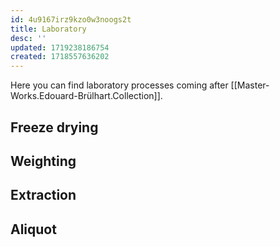 ```yaml
---
id: 4u9167irz9kzo0w3noogs2t
title: Laboratory
desc: ''
updated: 1719238186754
created: 1718557636202
---
```

Here you can find laboratory processes coming after [[Master-Works.Edouard-Brülhart.Collection]].

## Freeze drying

## Weighting

## Extraction

## Aliquot